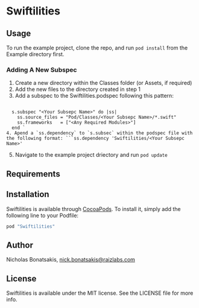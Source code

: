 # Swiftilities

## Usage

To run the example project, clone the repo, and run `pod install` from the Example directory first.

### Adding A New Subspec
1. Create a new directory within the Classes folder (or Assets, if required)
2. Add the new files to the directory created in step 1
3. Add a subspec to the Swiftilities.podspec following this pattern:
``` # <Your Subsepc Name>

  s.subspec "<Your Subsepc Name>" do |ss|
    ss.source_files = "Pod/Classes/<Your Subsepc Name>/*.swift"
    ss.frameworks   = ["<Any Required Modules>"]
  end `
4. Apend a `ss.dependency` to `s.subsec` within the podspec file with the following format: ```ss.dependency 'Swiftilities/<Your Subsepc Name>'
```
5. Navigate to the example project driectory and run `pod update`

## Requirements

## Installation

Swiftilities is available through [CocoaPods](http://cocoapods.org). To install
it, simply add the following line to your Podfile:

```ruby
pod "Swiftilities"
```

## Author

Nicholas Bonatsakis, nick.bonatsakis@raizlabs.com

## License

Swiftilities is available under the MIT license. See the LICENSE file for more info.
